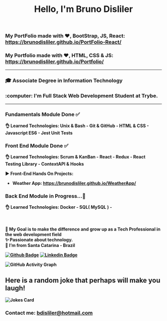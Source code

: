 <h1 align="center"> Hello, I'm Bruno Disliler </h1> <br>

### My PortFolio made with ❤️, BootStrap, JS, React: https://brunodisliler.github.io/PortFolio-React/
### My Portfolio made with ❤️, HTML, CSS & JS: https://brunodisliler.github.io/Portfolio/ <hr>

 <h3>🎓 Associate Degree in Information Technology</h3>
 <h3>:computer: I'm Full Stack Web Development Student at Trybe. </h3><hr>

### <b> Fundamentals Module Done <b> ✅
👌<b> Learned Technologies: Unix & Bash - Git & GitHub - HTML & CSS - Javascript ES6 - Jest Unit Tests <b> <br>
 
### <b> Front End Module Done <b> ✅
👌<b> Learned Technologies: Scrum & KanBan - React - Redux - React Testing Library - ContextAPI & Hooks <b> <br>
 
▶️ Front-End Hands On Projects: 
 - Weather App: https://brunodisliler.github.io/WeatherApp/
  
### <b> Back End Module in Progress...🌱 <b>
👌 <b> Learned Technologies: Docker - SQL( MySQL ) - <br><br><br>
 
 🎯 My Goal is to make the difference and grow up as a Tech Professional in the web development field<br>
 ✨ Passionate about technology. <br>
:house_with_garden: I’m from Santa Catarina - Brazil <br>


  [![Github Badge](https://img.shields.io/badge/-Github-000?style=flat-square&logo=Github&logoColor=white&link=https://github.com/BrunoDisliler/BrunoDisliler/blob/main/ABOUTME.md)](https://github.com/BrunoDisliler/BrunoDisliler/blob/main/ABOUTME.md) [![Linkedin Badge](https://img.shields.io/badge/-LinkedIn-blue?style=flat-square&logo=Linkedin&logoColor=white&link=https://www.linkedin.com/in/brunodisliler/)]( https://www.linkedin.com/in/brunodisliler/) 
  
  ![GitHub Activity Graph](https://activity-graph.herokuapp.com/graph?username=BrunoDisliler&theme=dracula&hide_border=true)
                                                   

 ##   Here is a random joke that perhaps will make you laugh!
 ![Jokes Card](https://readme-jokes.vercel.app/api)

 
 ### Contact me: bdisliler@hotmail.com <br>
